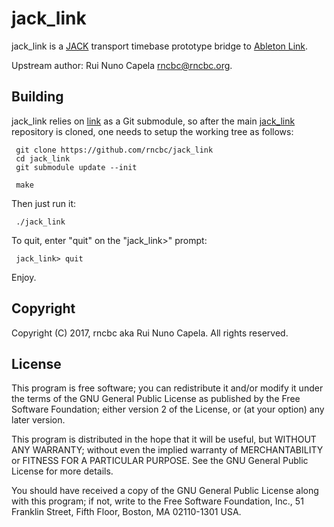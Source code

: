# jack_link 

  jack_link is a [JACK](http://jackaudio.org) transport timebase prototype
  bridge to [Ableton Link](https://www.ableton.com/en/link/).

  Upstream author: Rui Nuno Capela <rncbc@rncbc.org>.


## Building

   jack_link relies on [link](https://github.com/Ableton/link) as a Git 
   submodule, so after the main [jack_link](https://github.com/rncbc/jack_link)
   repository is cloned, one needs to setup the working tree as follows:

     git clone https://github.com/rncbc/jack_link
     cd jack_link
     git submodule update --init

     make

   Then just run it:

     ./jack_link

   To quit, enter "quit" on the "jack_link>" prompt:

     jack_link> quit

   Enjoy.


## Copyright

   Copyright (C) 2017, rncbc aka Rui Nuno Capela. All rights reserved.

## License

   This program is free software; you can redistribute it and/or
   modify it under the terms of the GNU General Public License
   as published by the Free Software Foundation; either version 2
   of the License, or (at your option) any later version.

   This program is distributed in the hope that it will be useful,
   but WITHOUT ANY WARRANTY; without even the implied warranty of
   MERCHANTABILITY or FITNESS FOR A PARTICULAR PURPOSE.  See the
   GNU General Public License for more details.

   You should have received a copy of the GNU General Public License along
   with this program; if not, write to the Free Software Foundation, Inc.,
   51 Franklin Street, Fifth Floor, Boston, MA 02110-1301 USA.
